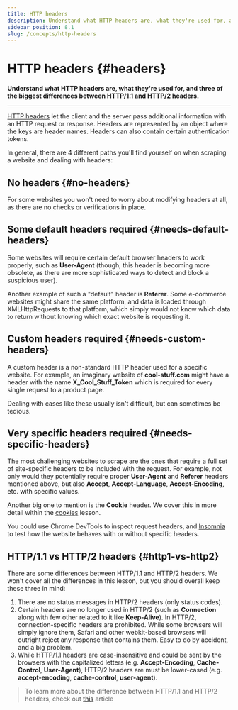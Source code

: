 ```yaml
---
title: HTTP headers
description: Understand what HTTP headers are, what they're used for, and three of the biggest differences between HTTP/1.1 and HTTP/2 headers.
sidebar_position: 8.1
slug: /concepts/http-headers
---
```


# HTTP headers {#headers}

**Understand what HTTP headers are, what they're used for, and three of the biggest differences between HTTP/1.1 and HTTP/2 headers.**

---

[HTTP headers](https://developer.mozilla.org/en-US/docs/Web/HTTP/Headers) let the client and the server pass additional information with an HTTP request or response. Headers are represented by an object where the keys are header names. Headers can also contain certain authentication tokens.

In general, there are 4 different paths you'll find yourself on when scraping a website and dealing with headers:

## No headers {#no-headers}

For some websites you won't need to worry about modifying headers at all, as there are no checks or verifications in place.

## Some default headers required {#needs-default-headers}

Some websites will require certain default browser headers to work properly, such as **User-Agent** (though, this header is becoming more obsolete, as there are more sophisticated ways to detect and block a suspicious user).

Another example of such a "default" header is **Referer**. Some e-commerce websites might share the same platform, and data is loaded through XMLHttpRequests to that platform, which simply would not know which data to return without knowing which exact website is requesting it.

## Custom headers required {#needs-custom-headers}

A custom header is a non-standard HTTP header used for a specific website. For example, an imaginary website of **cool-stuff.com** might have a header with the name **X_Cool_Stuff_Token** which is required for every single request to a product page.

Dealing with cases like these usually isn't difficult, but can sometimes be tedious.

## Very specific headers required {#needs-specific-headers}

The most challenging websites to scrape are the ones that require a full set of site-specific headers to be included with the request. For example, not only would they potentially require proper **User-Agent** and **Referer** headers mentioned above, but also **Accept**, **Accept-Language**, **Accept-Encoding**, etc. with specific values.

Another big one to mention is the **Cookie** header. We cover this in more detail within the [cookies](./http_cookies.md) lesson.

You could use Chrome DevTools to inspect request headers, and [Insomnia](../tools/insomnia.md) to test how the website behaves with or without specific headers.

## HTTP/1.1 vs HTTP/2 headers {#http1-vs-http2}

There are some differences between HTTP/1.1 and HTTP/2 headers. We won't cover all the differences in this lesson, but you should overall keep these three in mind:

1. There are no status messages in HTTP/2 headers (only status codes).
2. Certain headers are no longer used in HTTP/2 (such as **Connection** along with few other related to it like **Keep-Alive**). In HTTP/2, connection-specific headers are prohibited. While some browsers will simply ignore them, Safari and other webkit-based browsers will outright reject any response that contains them. Easy to do by accident, and a big problem.
3. While HTTP/1.1 headers are case-insensitive and could be sent by the browsers with the capitalized letters (e.g. **Accept-Encoding**, **Cache-Control**, **User-Agent**), HTTP/2 headers are must be lower-cased (e.g. **accept-encoding**, **cache-control**, **user-agent**).

> To learn more about the difference between HTTP/1.1 and HTTP/2 headers, check out [this](https://httptoolkit.tech/blog/translating-http-2-into-http-1/) article
